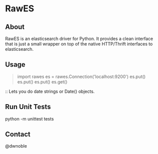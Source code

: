 RawES
=====

About
-----
RawES is an elasticsearch driver for Python.  It provides a clean interface that is just a small wrapper on top of the native HTTP/Thrift interfaces to elasticsearch.

Usage
-----

> import rawes
> es = rawes.Connection('localhost:9200')
> es.put()
> es.put()
> es.put()
> es.get()

:: Lets you do date strings or Date() objects.


Run Unit Tests
--------------
python -m unittest tests

Contact
-------
@dwnoble